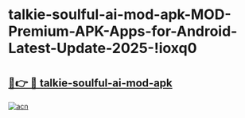 # talkie-soulful-ai-mod-apk-MOD-Premium-APK-Apps-for-Android-Latest-Update-2025-!ioxq0

# <h2><a href="https://oy6iue.esa.edu.pl?title=talkie-soulful-ai-mod-apk&ref=ioxq0">🔗👉 🔴 talkie-soulful-ai-mod-apk</a></h2>

[![acn](https://github.com/user-attachments/assets/0f9c940e-d8b0-45ae-aac7-cd30a18b3e1c)](https://oy6iue.esa.edu.pl?title=talkie-soulful-ai-mod-apk&ref=ioxq0)

